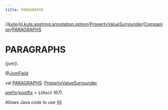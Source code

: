 ```yaml
---
title: PARAGRAPHS
---
```

//[kute](../../../../index.html)/[nl.kute.asstring.annotation.option](../../index.html)/[PropertyValueSurrounder](../index.html)/[Companion](index.html)/[PARAGRAPHS](-p-a-r-a-g-r-a-p-h-s.html)



# PARAGRAPHS



[jvm]\




@[JvmField](https://kotlinlang.org/api/latest/jvm/stdlib/kotlin.jvm/-jvm-field/index.html)



val [PARAGRAPHS](-p-a-r-a-g-r-a-p-h-s.html): [PropertyValueSurrounder](../index.html)



[prefix](../prefix.html)/[postfix](../postfix.html) = `§`*(Ascii 167)*.



Allows Java code to use [§§](../§§/index.html)




